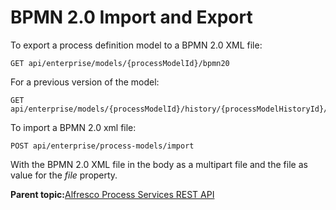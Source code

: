 # BPMN 2.0 Import and Export

To export a process definition model to a BPMN 2.0 XML file:

```
GET api/enterprise/models/{processModelId}/bpmn20
```

For a previous version of the model:

```
GET api/enterprise/models/{processModelId}/history/{processModelHistoryId}/bpmn20
```

To import a BPMN 2.0 xml file:

```
POST api/enterprise/process-models/import
```

With the BPMN 2.0 XML file in the body as a multipart file and the file as value for the *file* property.

**Parent topic:**[Alfresco Process Services REST API](../topics/process_services_api.md)

